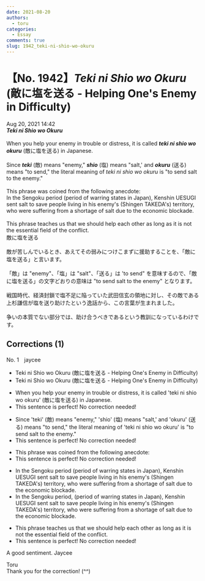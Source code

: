 ```yaml
---
date: 2021-08-20
authors:
  - toru
categories:
  - Essay
comments: true
slug: 1942_teki-ni-shio-wo-okuru
---
```


# 【No. 1942】<strong><em>Teki ni Shio wo Okuru</strong></em> (敵に塩を送る - Helping One's Enemy in Difficulty)
<div class="date">Aug 20, 2021 14:42</div>
<div id="post"><div id="body_show_ori">
<strong><em>Teki ni Shio wo Okuru</strong></em><br/><br/>When you help your enemy in trouble or distress, it is called <strong><em>teki ni shio wo okuru</em></strong> (敵に塩を送る) in Japanese.<br/><br/>Since <strong><em>teki</em></strong> (敵) means "enemy," <strong><em>shio</em></strong> (塩) means "salt,' and <strong><em>okuru</em></strong> (送る) means "to send," the literal meaning of <em>teki ni shio wo okuru</em> is "to send salt to the enemy."<br/><br/>This phrase was coined from the following anecdote:<br/>In the Sengoku period (period of warring states in Japan), Kenshin UESUGI sent salt to save people living in his enemy's (Shingen TAKEDA's) territory, who were suffering from a shortage of salt due to the economic blockade.<br/><br/>This phrase teaches us that we should help each other as long as it is not the essential field of the conflict.
</div></div>

<!-- more -->

<div id="post_ja"><div id="body_show_mo">
敵に塩を送る<br/><br/>敵が苦しんでいるとき、あえてその弱みにつけこまずに援助することを、「敵に塩を送る」と言います。<br/><br/>「敵」は "enemy"、「塩」は "salt"、「送る」は 'to send" を意味するので、「敵に塩を送る」の文字どおりの意味は "to send salt to the enemy" となります。<br/><br/>戦国時代、経済封鎖で塩不足に陥っていた武田信玄の領地に対し、その敵である上杉謙信が塩を送り助けたという逸話から、この言葉が生まれました。<br/><br/>争いの本質でない部分では、助け合うべきであるという教訓になっているわけです。
</div></div>

## Corrections (1)
<div id="block"><div class="first_name"> No. 1　<span class="just_name">jaycee</span></div><div id="block2">
<ul class="correction_field">
<li class="incorrect">Teki ni Shio wo Okuru (敵に塩を送る - Helping One's Enemy in Difficulty)</li>
<li class="corrected correct">
Teki ni Shio wo Okuru (敵に塩を送る - Helping One's Enemy in Difficulty)
</li>
</ul>
<ul class="correction_field">
<li class="incorrect">When you help your enemy in trouble or distress, it is called 'teki ni shio wo okuru' (敵に塩を送る) in Japanese.</li>
<li class="corrected perfect">This sentence is perfect! No correction needed!</li>
</ul>
<ul class="correction_field">
<li class="incorrect">Since 'teki' (敵) means "enemy," 'shio' (塩) means "salt,' and 'okuru' (送る) means "to send," the literal meaning of 'teki ni shio wo okuru' is "to send salt to the enemy."</li>
<li class="corrected perfect">This sentence is perfect! No correction needed!</li>
</ul>
<ul class="correction_field">
<li class="incorrect">This phrase was coined from the following anecdote:</li>
<li class="corrected perfect">This sentence is perfect! No correction needed!</li>
</ul>
<ul class="correction_field">
<li class="incorrect">In the Sengoku period (period of warring states in Japan), Kenshin UESUGI sent salt to save people living in his enemy's (Shingen TAKEDA's) territory, who were suffering from a shortage of salt due to the economic blockade.</li>
<li class="corrected correct">
In the Sengoku period<span class="f_blue">,</span> (period of warring states in Japan), Kenshin UESUGI sent salt to save people living in his enemy's (Shingen TAKEDA's) territory, who were suffering from a shortage of salt due to the economic blockade.
</li>
</ul>
<ul class="correction_field">
<li class="incorrect">This phrase teaches us that we should help each other as long as it is not the essential field of the conflict.</li>
<li class="corrected perfect">This sentence is perfect! No correction needed!</li>
</ul>
<p class="comment_small">
 A good sentiment.  Jaycee
</p>

</div><div class="name"><span class="just_name">Toru</span><br>
Thank you for the correction! (^^)
</div>
</div>
